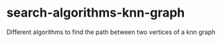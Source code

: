 # search-algorithms-knn-graph
Different algorithms to find the path between two vertices of a knn graph
